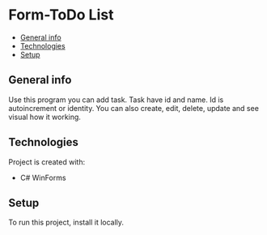# Form-ToDo List

* [General info](#general-info)
* [Technologies](#technologies)
* [Setup](#setup)

## General info
Use this program you can add task.
Task have id and name. Id is autoincrement or identity.
You can also create, edit, delete, update and see visual
how it working. 


## Technologies
Project is created with:
* C# WinForms
	
## Setup
To run this project, install it locally.
